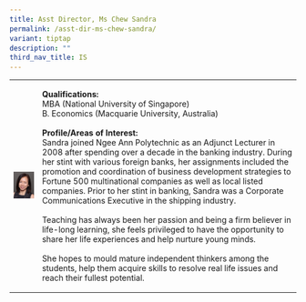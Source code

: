 ```yaml
---
title: Asst Director, Ms Chew Sandra
permalink: /asst-dir-ms-chew-sandra/
variant: tiptap
description: ""
third_nav_title: IS
---
```

<table>
<tbody>
<tr>
<td rowspan="1" colspan="1">
<div class="isomer-image-wrapper">
<img style="width: 100%" height="auto" width="100%" alt="Image of Assistant Director, Ms Chew Sandra" src="/images/IS/IS_CHEW_SANDRA_8056.jpg">
</div>
</td>
<td rowspan="1" colspan="1">
<p><strong>Qualifications:</strong> 
<br>MBA (National University of Singapore)
<br>B. Economics (Macquarie University, Australia)
<br>
<br><strong>Profile/Areas of Interest:</strong> 
<br>Sandra joined Ngee Ann Polytechnic as an Adjunct Lecturer in 2008 after
spending over a decade in the banking industry. During her stint with various
foreign banks, her assignments included the promotion and coordination
of business development strategies to Fortune 500 multinational companies
as well as local listed companies. Prior to her stint in banking, Sandra
was a Corporate Communications Executive in the shipping industry.
<br>
<br>Teaching has always been her passion and being a firm believer in life-long
learning, she feels privileged to have the opportunity to share her life
experiences and help nurture young minds.
<br>
<br>She hopes to mould mature independent thinkers among the students, help
them acquire skills to resolve real life issues and reach their fullest
potential.</p>
</td>
</tr>
</tbody>
</table>
<p></p>
